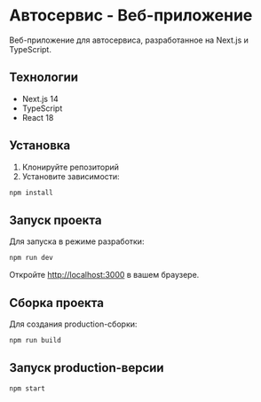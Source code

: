 # Автосервис - Веб-приложение

Веб-приложение для автосервиса, разработанное на Next.js и TypeScript.

## Технологии

- Next.js 14
- TypeScript
- React 18

## Установка

1. Клонируйте репозиторий
2. Установите зависимости:
```bash
npm install
```

## Запуск проекта

Для запуска в режиме разработки:
```bash
npm run dev
```

Откройте [http://localhost:3000](http://localhost:3000) в вашем браузере.

## Сборка проекта

Для создания production-сборки:
```bash
npm run build
```

## Запуск production-версии

```bash
npm start
``` 